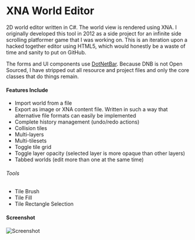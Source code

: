 XNA World Editor
================

2D world editor written in C#. The world view is rendered using XNA. I originally developed this tool in 2012 as a side project for an infinite side scrolling platformer game that I was working on. This is an iteration upon a hacked together editor using HTML5, which would honestly be a waste of time and sanity to put on GitHub.

The forms and UI components use [DotNetBar](http://www.devcomponents.com/dotnetbar/). Because DNB is not Open Sourced, I have stripped out all resource and project files and only the core classes that do things remain.

#### Features Include
* Import world from a file
* Export as image or XNA content file. Written in such a way that alternative file formats can easily be implemented
* Complete history management (undo/redo actions)
* Collision tiles
* Multi-layers
* Multi-tilesets
* Toggle tile grid
* Toggle layer opacity (selected layer is more opaque than other layers)
* Tabbed worlds (edit more than one at the same time)
###### Tools

* Tile Brush
* Tile Fill
* Tile Rectangle Selection


#### Screenshot

![Screenshot](http://i.imgur.com/XwyeZwy.png)
